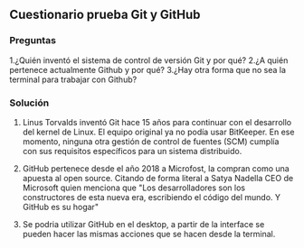 ## Cuestionario prueba Git y GitHub

### Preguntas
1.¿Quién inventó el sistema de control de versión Git y por qué?
2.¿A quién pertenece actualmente Github y por qué?
3.¿Hay otra forma que no sea la terminal para trabajar con Github?

### Solución
1. Linus Torvalds inventó Git hace 15 años para continuar con el desarrollo del kernel de Linux. El equipo original ya no podía usar BitKeeper. En ese momento, ninguna otra gestión de control de fuentes (SCM) cumplía con sus requisitos específicos para un sistema distribuido.

2. GitHub pertenece desde el año 2018 a Microfost, la compran como una apuesta al open source. Citando de forma literal a Satya Nadella CEO de Microsoft quien menciona que "Los desarrolladores son los constructores de esta nueva era, escribiendo el código del mundo. Y GitHub es su hogar"

3. Se podria utilizar GitHub en el desktop, a partir de la interface se pueden hacer las mismas acciones que se hacen desde la terminal.

